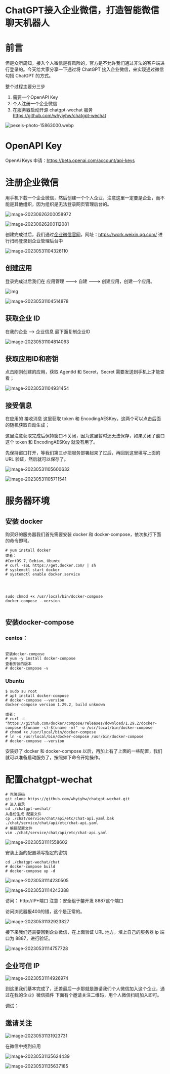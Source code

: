 # ChatGPT接入企业微信，打造智能微信聊天机器人

# 前言

但是众所周知，接入个人微信是有风险的，官方是不允许我们通过非法的客户端进行登录的。今天给大家分享一下通过将 ChatGPT 接入企业微信，来实现通过微信勾搭 ChatGPT 的方式。

整个过程主要分三步

1. 需要一个OpenAPI Key
2. 个人注册一个企业微信
3. 在服务器启动开源 chatgpt-wechat 服务 https://github.com/whyiyhw/chatgpt-wechat

![pexels-photo-15863000.webp](https://imgoss.xgss.net/picgo/pexels-photo-15863000.webp.jpg?aliyun)

# OpenAPI Key

OpenAi Keys 申请：https://beta.openai.com/account/api-keys



# 注册企业微信

用手机下载一个企业微信，然后创建一个个人企业，注意这里一定要是企业，而不能是其他组织，因为组织是无法登录网页管理后台的。

![image-20230626200058972](https://imgoss.xgss.net/picgo/image-20230626200058972.png?aliyun)




![image-20230626200112081](https://imgoss.xgss.net/picgo/image-20230626200112081.png?aliyun)





创建完成过后，我们通过[企业微信官网](https://work.weixin.qq.com/)，网址：https://work.weixin.qq.com/ 进行扫码登录到企业管理后台中

![image-20230531104326110](https://imgoss.xgss.net/picgo/image-20230531104326110.png?aliyun)



## 创建应用

登录完成过后我们在 应用管理 ---> 自建 ---> 创建应用，创建一个应用。



![img](https://imgoss.xgss.net/picgo/500fd9f9d72a60596dd213061f1d3e97023bbaa5.jpeg@f_auto?aliyun)



![image-20230531104514878](https://imgoss.xgss.net/picgo/image-20230531104514878.png?aliyun)



## 获取企业 ID

在我的企业 --> 企业信息 最下面复制企业ID

![image-20230531104814063](https://imgoss.xgss.net/picgo/image-20230531104814063.png?aliyun)



## 获取应用ID和密钥

点击刚刚创建的应用，获取 AgentId 和 Secret，Secret 需要发送到手机上才能查看；

![image-20230531104931454](https://imgoss.xgss.net/picgo/image-20230531104931454.png?aliyun)



## 接受信息

在应用的 接收消息 这里获取 token 和 EncodingAESKey，这两个可以点击后面的随机获取自动生成；

这里注意获取完成后保持窗口不关闭，因为这里暂时还无法保存，如果关闭了窗口这个 token 和 EncodingAESKey 就没有用了。

先保持窗口打开，等我们第三步把服务部署起来了过后，再回到这里填写上面的 URL 验证，然后就可以保存了。

![image-20230531105600632](https://imgoss.xgss.net/picgo/image-20230531105600632.png?aliyun)

![image-20230531105711541](https://imgoss.xgss.net/picgo/image-20230531105711541.png?aliyun)



# 服务器环境

## 安装 docker

购买好的服务器我们首先需要安装 docker 和 docker-compose，依次执行下面的命令即可。

```
# yum install docker
或者： 
#CentOS 7、Debian、Ubuntu
# curl -sSL https://get.docker.com/ | sh
# systemctl start docker
# systemctl enable docker.service




sudo chmod +x /usr/local/bin/docker-compose
docker-compose --version


```



## 安装docker-compose

### centos：

```

安装docker-compose
# yum -y install docker-compose
查看安装的版本
# docker-compose -v

```

### Ubuntu

```
$ sudo su root
# apt install docker-compose
# docker-compose --version
docker-compose version 1.29.2, build unknown

或者：
# curl -L "https://github.com/docker/compose/releases/download/1.29.2/docker-compose-$(uname -s)-$(uname -m)" -o /usr/local/bin/docker-compose
# chmod +x /usr/local/bin/docker-compose
# ln -s /usr/local/bin/docker-compose /usr/bin/docker-compose
# docker-compose --version

```



安装好了 docker 和 docker-compose 以后，再加上有了上面的一些配置，我们就可以准备启动服务了，按照如下命令开始操作。

# 配置chatgpt-wechat



```
# 克隆源码
git clone https://github.com/whyiyhw/chatgpt-wechat.git
# 进入目录
cd ./chatgpt-wechat/
从备份生成 配置文件
cp ./chat/service/chat/api/etc/chat-api.yaml.bak ./chat/service/chat/api/etc/chat-api.yaml
# 编辑配置文件
vim ./chat/service/chat/api/etc/chat-api.yaml

```

![image-20230531111558602](https://imgoss.xgss.net/picgo/image-20230531111558602.png?aliyun)

安装上面的配置填写指定的密钥

```
cd ./chatgpt-wechat/chat
# docker-compose build
# docker-compose up -d
```



![image-20230531114230505](https://imgoss.xgss.net/picgo/image-20230531114230505.png?aliyun)

![image-20230531114243388](https://imgoss.xgss.net/picgo/image-20230531114243388.png?aliyun)

访问： http://IP+端口  注意：安全组于鏊开发 8887这个端口

访问浏览器报400的错，这个是正常的。

![image-20230531132923827](https://imgoss.xgss.net/picgo/image-20230531132923827.png?aliyun)

接下来我们还需要回到企业微信，在上面验证 URL 地方，填上自己的服务器 ip 端口为 8887，进行验证。

![image-20230531114757728](https://imgoss.xgss.net/picgo/image-20230531114757728.png?aliyun)

## 企业可信 IP

![image-20230531114926974](https://imgoss.xgss.net/picgo/image-20230531114926974.png?aliyun)





到这里我们基本完成了，还差最后一步那就是邀请我们个人微信加入这个企业，通过在我的企业》微信插件 下面有个邀请关注二维码，用个人微信扫码加入即可。

调试：



## 邀请关注

![image-20230531131923731](https://imgoss.xgss.net/picgo/image-20230531131923731.png?aliyun)

在微信中找到应用

![image-20230531135624439](https://imgoss.xgss.net/picgo/image-20230531135624439.png?aliyun)

![image-20230531135637185](https://imgoss.xgss.net/picgo/image-20230531135637185.png?aliyun)

